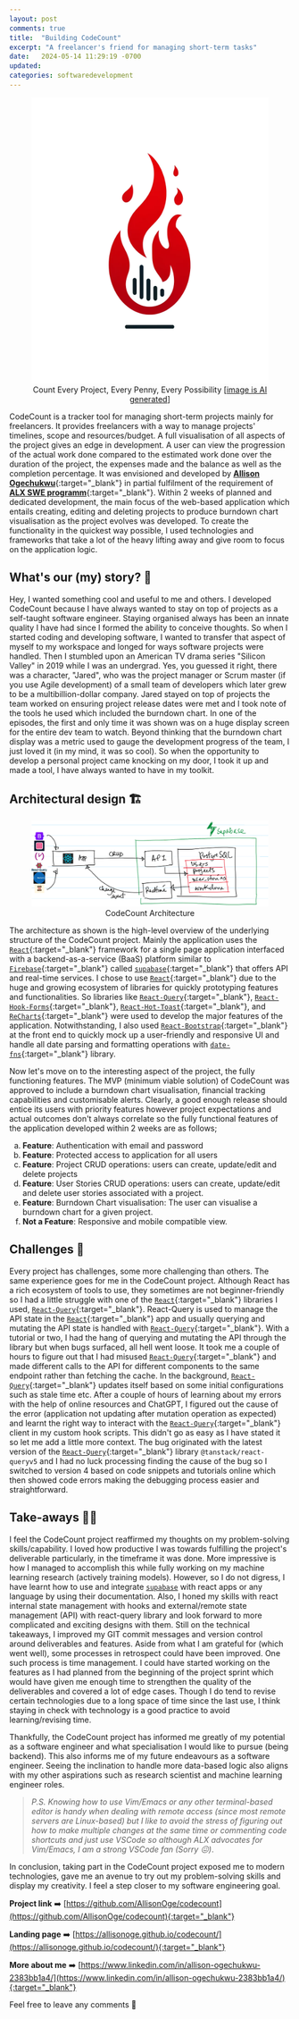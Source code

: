 ```yaml
---
layout: post
comments: true
title:  "Building CodeCount"
excerpt: "A freelancer's friend for managing short-term tasks"
date:   2024-05-14 11:29:19 -0700
updated:  
categories: softwaredevelopment
---
```


<figure style="text-align:center">
  <img style="margin: 0 auto;" src="/assets/images/codecount-logo.webp" alt="count every project, every penny, every possibility" height=512>
  <figcation>Count Every Project, Every Penny, Every Possibility [<a href="https://chat.openai.com/share/266e3e3f-ae9b-4a5d-9813-728b7301b968" target="_blank">image is AI generated</a>]</figcation>
</figure>

CodeCount is a tracker tool for managing short-term projects mainly for freelancers. It provides freelancers with a way to manage projects' timelines, scope and resources/budget. A full visualisation of all aspects of the project gives an edge in development. A user can view the progression of the actual work done compared to the estimated work done over the duration of the project, the expenses made and the balance as well as the completion percentage. It was envisioned and developed by [**Allison Ogechukwu**](https://www.linkedin.com/in/allison-ogechukwu-2383bb1a4/){:target="_blank"} in partial fulfilment of the requirement of [**ALX SWE programm**](https://tech.alxafrica.com/software-engineering-programme-lagos){:target="_blank"}. Within 2 weeks of planned and dedicated development, the main focus of the web-based application which entails creating, editing and deleting projects to produce burndown chart visualisation as the project evolves was developed. To create the functionality in the quickest way possible, I used technologies and frameworks that take a lot of the heavy lifting away and give room to focus on the application logic.


## What's our (my) story? 🤔

Hey, I wanted something cool and useful to me and others. I developed CodeCount because I have always wanted to stay on top of projects as a self-taught software engineer. Staying organised always has been an innate quality I have had since I formed the ability to conceive thoughts. So when I started coding and developing software, I wanted to transfer that aspect of myself to my workspace and longed for ways software projects were handled. Then I stumbled upon an American TV drama series "Silicon Valley" in 2019 while I was an undergrad. Yes, you guessed it right, there was a character, "Jared", who was the project manager or Scrum master (if you use Agile development) of a small team of developers which later grew to be a multibillion-dollar company. Jared stayed on top of projects the team worked on ensuring project release dates were met and I took note of the tools he used which included the burndown chart. In one of the episodes, the first and only time it was shown was on a huge display screen for the entire dev team to watch. Beyond thinking that the burndown chart display was a metric used to gauge the development progress of the team, I just loved it (in my mind, it was so cool). So when the opportunity to develop a personal project came knocking on my door, I took it up and made a tool, I have always wanted to have in my toolkit.

## Architectural design 🏗️

<figure style="text-align:center">
  <img src="/assets/images/codecount-architecture.png" alt="devops with gnuradio and docker">
  <figcation>CodeCount Architecture</figcation>
</figure>

The architecture as shown is the high-level overview of the underlying structure of the CodeCount project. Mainly the application uses the [`React`](https://react.dev/){:target="_blank"} framework for a single page application interfaced with a backend-as-a-service (BaaS) platform similar to [`Firebase`](https://firebase.google.com/){:target="_blank"} called [`supabase`](https://supabase.com/){:target="_blank"} that offers API and real-time services. I chose to use [`React`](https://react.dev/){:target="_blank"} due to the huge and growing ecosystem of libraries for quickly prototyping features and functionalities. So libraries like [`React-Query`](https://tanstack.com/query/latest/docs/framework/react/overview){:target="_blank"}, [`React-Hook-Forms`](https://www.react-hook-form.com/){:target="_blank"}, [`React-Hot-Toast`](https://react-hot-toast.com/){:target="_blank"}, and [`ReCharts`](https://recharts.org/en-US/){:target="_blank"} were used to develop the major features of the application. Notwithstanding, I also used [`React-Bootstrap`](https://react-bootstrap.netlify.app/){:target="_blank"} at the front end to quickly mock up a user-friendly and responsive UI and handle all date parsing and formatting operations with [`date-fns`](https://date-fns.org/){:target="_blank"} library.

Now let's move on to the interesting aspect of the project, the fully functioning features. The MVP (minimum viable solution) of CodeCount was approved to include a burndown chart visualisation, financial tracking capabilities and customisable alerts. Clearly, a good enough release should entice its users with priority features however project expectations and actual outcomes don't always correlate so the fully functional features of the application developed within 2 weeks are as follows;
<ol type="a">
<li><strong>Feature</strong>: Authentication with email and password</li>
<li><strong>Feature</strong>: Protected access to application for all users</li>
<li><strong>Feature</strong>: Project CRUD operations: users can create, update/edit and delete projects</li>
<li><strong>Feature</strong>: User Stories CRUD operations: users can create, update/edit and delete user stories associated with a project.</li>
<li><strong>Feature</strong>: Burndown Chart visualisation: The user can visualise a burndown chart for a given project.</li>
<li><strong>Not a Feature</strong>: Responsive and mobile compatible view.</li>
</ol>

## Challenges 💪

Every project has challenges, some more challenging than others. The same experience goes for me in the CodeCount project. Although React has a rich ecosystem of tools to use, they sometimes are not beginner-friendly so I had a little struggle with one of the [`React`](https://react.dev/){:target="_blank"} libraries I used, [`React-Query`](https://tanstack.com/query/latest/docs/framework/react/overview){:target="_blank"}. React-Query is used to manage the API state in the [`React`](https://react.dev/){:target="_blank"} app and usually querying and mutating the API state is handled with [`React-Query`](https://tanstack.com/query/latest/docs/framework/react/overview){:target="_blank"}. With a tutorial or two, I had the hang of querying and mutating the API through the library but when bugs surfaced, all hell went loose. It took me a couple of hours to figure out that I had misused [`React-Query`](https://tanstack.com/query/latest/docs/framework/react/overview){:target="_blank"} and made different calls to the API for different components to the same endpoint rather than fetching the cache. In the background, [`React-Query`](https://tanstack.com/query/latest/docs/framework/react/overview){:target="_blank"} updates itself based on some initial configurations such as stale time etc. After a couple of hours of learning about my errors with the help of online resources and ChatGPT, I figured out the cause of the error (application not updating after mutation operation as expected) and learnt the right way to interact with the [`React-Query`](https://tanstack.com/query/latest/docs/framework/react/overview){:target="_blank"} client in my custom hook scripts. This didn't go as easy as I have stated it so let me add a little more context. The bug originated with the latest version of the [`React-Query`](https://tanstack.com/query/latest/docs/framework/react/overview){:target="_blank"} library `@tanstack/react-queryv5` and I had no luck processing finding the cause of the bug so I switched to version 4 based on code snippets and tutorials online which then showed code errors making the debugging process easier and straightforward.

## Take-aways 🚶‍♀️

I feel the CodeCount project reaffirmed my thoughts on my problem-solving skills/capability. I loved how productive I was towards fulfilling the project's deliverable particularly, in the timeframe it was done. More impressive is how I managed to accomplish this while fully working on my machine learning research (actively training models). However, so I do not digress, I have learnt how to use and integrate [`supabase`](https://supabase.com/) with react apps or any language by using their documentation. Also, I honed my skills with react internal state management with hooks and external/remote state management (API) with react-query library and look forward to more complicated and exciting designs with them. Still on the technical takeaways, I improved my GIT commit messages and version control around deliverables and features. Aside from what I am grateful for (which went well), some processes in retrospect could have been improved. One such process is time management. I could have started working on the features as I had planned from the beginning of the project sprint which would have given me enough time to strengthen the quality of the deliverables and covered a lot of edge cases. Though I do tend to revise certain technologies due to a long space of time since the last use, I think staying in check with technology is a good practice to avoid learning/revising time.

Thankfully, the CodeCount project has informed me greatly of my potential as a software engineer and what specialisation I would like to pursue (being backend). This also informs me of my future endeavours as a software engineer. Seeing the inclination to handle more data-based logic also aligns with my other aspirations such as research scientist and machine learning engineer roles.

>_P.S. Knowing how to use Vim/Emacs or any other terminal-based editor is handy when dealing with remote access (since most remote servers are Linux-based) but I like to avoid the stress of figuring out how to make multiple changes at the same time or commenting code shortcuts and just use VSCode so although ALX advocates for Vim/Emacs, I am a strong VSCode fan (Sorry 😖)_.

In conclusion, taking part in the CodeCount project exposed me to modern technologies, gave me an avenue to try out my problem-solving skills and display my creativity. I feel a step closer to my software engineering goal.

**Project link** ➡️ [https://github.com/AllisonOge/codecount](https://github.com/AllisonOge/codecount){:target="_blank"}

**Landing page** ➡️ [https://allisonoge.github.io/codecount/](https://allisonoge.github.io/codecount/){:target="_blank"}

**More about me** ➡️ [https://www.linkedin.com/in/allison-ogechukwu-2383bb1a4/](https://www.linkedin.com/in/allison-ogechukwu-2383bb1a4/){:target="_blank"}

Feel free to leave any comments 🙏
